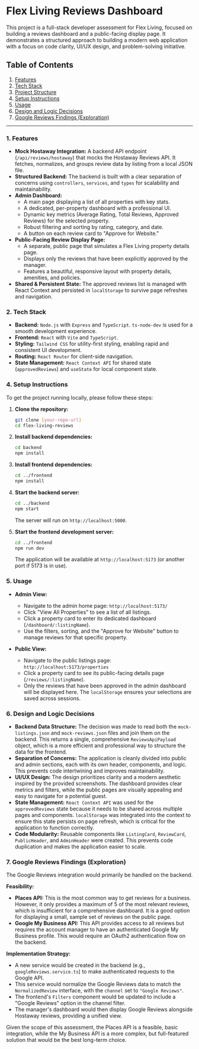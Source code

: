 # Flex Living Reviews Dashboard

This project is a full-stack developer assessment for Flex Living, focused on building a reviews dashboard and a public-facing display page. It demonstrates a structured approach to building a modern web application with a focus on code clarity, UI/UX design, and problem-solving initiative.

## Table of Contents
1. [Features](#1-features)
2. [Tech Stack](#2-tech-stack)
3. [Project Structure](#3-project-structure)
4. [Setup Instructions](#4-setup-instructions)
5. [Usage](#5-usage)
6. [Design and Logic Decisions](#6-design-and-logic-decisions)
7. [Google Reviews Findings (Exploration)](#7-google-reviews-findings-exploration)

---

### 1. Features

- **Mock Hostaway Integration:** A backend API endpoint (`/api/reviews/hostaway`) that mocks the Hostaway Reviews API. It fetches, normalizes, and groups review data by listing from a local JSON file.
- **Structured Backend:** The backend is built with a clear separation of concerns using `controllers`, `services`, and `types` for scalability and maintainability.
- **Admin Dashboard:**
    - A main page displaying a list of all properties with key stats.
    - A dedicated, per-property dashboard with a professional UI.
    - Dynamic key metrics (Average Rating, Total Reviews, Approved Reviews) for the selected property.
    - Robust filtering and sorting by rating, category, and date.
    - A button on each review card to "Approve for Website."
- **Public-Facing Review Display Page:**
    - A separate, public page that simulates a Flex Living property details page.
    - Displays only the reviews that have been explicitly approved by the manager.
    - Features a beautiful, responsive layout with property details, amenities, and policies.
- **Shared & Persistent State:** The approved reviews list is managed with React Context and persisted in `localStorage` to survive page refreshes and navigation.

### 2. Tech Stack

- **Backend:** `Node.js` with `Express` and `TypeScript`. `ts-node-dev` is used for a smooth development experience.
- **Frontend:** `React` with `Vite` and `TypeScript`.
- **Styling:** `Tailwind CSS` for utility-first styling, enabling rapid and consistent UI development.
- **Routing:** `React Router` for client-side navigation.
- **State Management:** `React Context API` for shared state (`approvedReviews`) and `useState` for local component state.


### 4. Setup Instructions

To get the project running locally, please follow these steps:

1.  **Clone the repository:**
    ```bash
    git clone [your-repo-url]
    cd flex-living-reviews
    ```

2.  **Install backend dependencies:**
    ```bash
    cd backend
    npm install
    ```

3.  **Install frontend dependencies:**
    ```bash
    cd ../frontend
    npm install
    ```

4.  **Start the backend server:**
    ```bash
    cd ../backend
    npm start
    ```
    The server will run on `http://localhost:5000`.

5.  **Start the frontend development server:**
    ```bash
    cd ../frontend
    npm run dev
    ```
    The application will be available at `http://localhost:5173` (or another port if 5173 is in use).

### 5. Usage

- **Admin View:**
    - Navigate to the admin home page: `http://localhost:5173/`
    - Click "View All Properties" to see a list of all listings.
    - Click a property card to enter its dedicated dashboard (`/dashboard/:listingName`).
    - Use the filters, sorting, and the "Approve for Website" button to manage reviews for that specific property.

- **Public View:**
    - Navigate to the public listings page: `http://localhost:5173/properties`
    - Click a property card to see its public-facing details page (`/reviews/:listingName`).
    - Only the reviews that have been approved in the admin dashboard will be displayed here. The `localStorage` ensures your selections are saved across sessions.

### 6. Design and Logic Decisions

- **Backend Data Structure:** The decision was made to read both the `mock-listings.json` and `mock-reviews.json` files and join them on the backend. This returns a single, comprehensive `ReviewsApiPayload` object, which is a more efficient and professional way to structure the data for the frontend.
- **Separation of Concerns:** The application is cleanly divided into public and admin sections, each with its own header, components, and logic. This prevents code intertwining and improves maintainability.
- **UI/UX Design:** The design prioritizes clarity and a modern aesthetic inspired by the provided screenshots. The dashboard provides clear metrics and filters, while the public pages are visually appealing and easy to navigate for a potential guest.
- **State Management:** `React Context API` was used for the `approvedReviews` state because it needs to be shared across multiple pages and components. `localStorage` was integrated into the context to ensure this state persists on page refresh, which is critical for the application to function correctly.
- **Code Modularity:** Reusable components like `ListingCard`, `ReviewCard`, `PublicHeader`, and `AdminHeader` were created. This prevents code duplication and makes the application easier to scale.

### 7. Google Reviews Findings (Exploration)

The Google Reviews integration would primarily be handled on the backend.

**Feasibility:**
- **Places API:** This is the most common way to get reviews for a business. However, it only provides a maximum of 5 of the most relevant reviews, which is insufficient for a comprehensive dashboard. It is a good option for displaying a small, sample set of reviews on the public page.
- **Google My Business API:** This API provides access to all reviews but requires the account manager to have an authenticated Google My Business profile. This would require an OAuth2 authentication flow on the backend.

**Implementation Strategy:**
- A new service would be created in the backend (e.g., `googleReviews.service.ts`) to make authenticated requests to the Google API.
- This service would normalize the Google Reviews data to match the `NormalizedReview` interface, with the `channel` set to `"Google Reviews"`.
- The frontend's `Filters` component would be updated to include a "Google Reviews" option in the channel filter.
- The manager's dashboard would then display Google Reviews alongside Hostaway reviews, providing a unified view.

Given the scope of this assessment, the Places API is a feasible, basic integration, while the My Business API is a more complex, but full-featured solution that would be the best long-term choice.